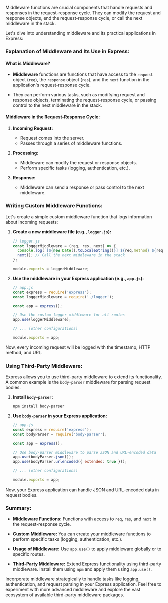 Middleware functions are crucial components that handle requests and responses in the request-response cycle. 
They can modify the request and response objects, end the request-response cycle, or call the next middleware in the stack. 

Let's dive into understanding middleware and its practical applications in Express:

### Explanation of Middleware and Its Use in Express:

#### What is Middleware?

- **Middleware** functions are functions that have access to the `request` object (`req`), the `response` object (`res`), and the `next` function in the application's request-response cycle.

- They can perform various tasks, such as modifying request and response objects, terminating the request-response cycle, or passing control to the next middleware in the stack.

#### Middleware in the Request-Response Cycle:

1. **Incoming Request:**
   - Request comes into the server.
   - Passes through a series of middleware functions.

2. **Processing:**
   - Middleware can modify the request or response objects.
   - Perform specific tasks (logging, authentication, etc.).

3. **Response:**
   - Middleware can send a response or pass control to the next middleware.

### Writing Custom Middleware Functions:

Let's create a simple custom middleware function that logs information about incoming requests:

1. **Create a new middleware file (e.g., `logger.js`):**

   ```javascript
   // logger.js
   const loggerMiddleware = (req, res, next) => {
     console.log(`[${new Date().toLocaleString()}] ${req.method} ${req.url}`);
     next(); // Call the next middleware in the stack
   };

   module.exports = loggerMiddleware;
   ```

2. **Use the middleware in your Express application (e.g., `app.js`):**

   ```javascript
   // app.js
   const express = require('express');
   const loggerMiddleware = require('./logger');

   const app = express();

   // Use the custom logger middleware for all routes
   app.use(loggerMiddleware);

   // ... (other configurations)

   module.exports = app;
   ```

Now, every incoming request will be logged with the timestamp, HTTP method, and URL.

### Using Third-Party Middleware:

Express allows you to use third-party middleware to extend its functionality. A common example is the `body-parser` middleware for parsing request bodies.

1. **Install `body-parser`:**

   ```bash
   npm install body-parser
   ```

2. **Use `body-parser` in your Express application:**

   ```javascript
   // app.js
   const express = require('express');
   const bodyParser = require('body-parser');

   const app = express();

   // Use body-parser middleware to parse JSON and URL-encoded data
   app.use(bodyParser.json());
   app.use(bodyParser.urlencoded({ extended: true }));

   // ... (other configurations)

   module.exports = app;
   ```

Now, your Express application can handle JSON and URL-encoded data in request bodies.

### Summary:

- **Middleware Functions:** Functions with access to `req`, `res`, and `next` in the request-response cycle.
  
- **Custom Middleware:** You can create your middleware functions to perform specific tasks (logging, authentication, etc.).

- **Usage of Middleware:** Use `app.use()` to apply middleware globally or to specific routes.

- **Third-Party Middleware:** Extend Express functionality using third-party middleware. Install them using `npm` and apply them using `app.use()`.

Incorporate middleware strategically to handle tasks like logging, authentication, and request parsing in your Express application. Feel free to experiment with more advanced middleware and explore the vast ecosystem of available third-party middleware packages.

